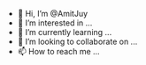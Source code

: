 - 👋 Hi, I’m @AmitJuy
- 👀 I’m interested in ...
- 🌱 I’m currently learning ...
- 💞️ I’m looking to collaborate on ...
- 📫 How to reach me ...

<!---
AmitJuy/AmitJuy is a ✨ special ✨ repository because its `README.md` (this file) appears on your GitHub profile.
You can click the Preview link to take a look at your changes.
--->
